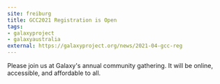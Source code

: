 ```yaml
---
site: freiburg
title: GCC2021 Registration is Open
tags: 
- galaxyproject
- galaxyaustralia
external: https://galaxyproject.org/news/2021-04-gcc-reg
---
```


Please join us at Galaxy's annual community gathering. It will be online, accessible, and affordable to all.

